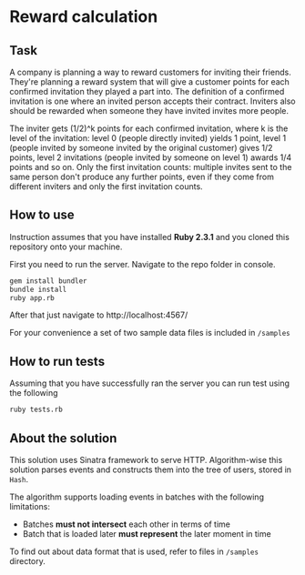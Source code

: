 # Reward calculation
## Task
A company is planning a way to reward customers for inviting their friends. They're planning a reward
system that will give a customer points for each confirmed invitation they played a part into. The definition
of a confirmed invitation is one where an invited person accepts their contract. Inviters also should be
rewarded when someone they have invited invites more people.

The inviter gets (1/2)^k points for each confirmed invitation, where k is the level of the invitation: level 0
(people directly invited) yields 1 point, level 1 (people invited by someone invited by the original customer)
gives 1/2 points, level 2 invitations (people invited by someone on level 1) awards 1/4 points and so on.
Only the first invitation counts: multiple invites sent to the same person don't produce any further points,
even if they come from different inviters and only the first invitation counts.

## How to use
Instruction assumes that you have installed __Ruby 2.3.1__ and you cloned this repository onto your machine.

First you need to run the server. Navigate to the repo folder in console.
``` bash
gem install bundler
bundle install
ruby app.rb
```
After that just navigate to http://localhost:4567/

For your convenience a set of two sample data files is included in `/samples`

## How to run tests
Assuming that you have successfully ran the server you can run test using the following
``` bash
ruby tests.rb
```

## About the solution
This solution uses Sinatra framework to serve HTTP. Algorithm-wise this solution parses events and constructs them into the tree of users, stored in `Hash`.

The algorithm supports loading events in batches with the following limitations:

- Batches __must not intersect__ each other in terms of time
- Batch that is loaded later __must represent__ the later moment in time

To find out about data format that is used, refer to files in `/samples` directory.

